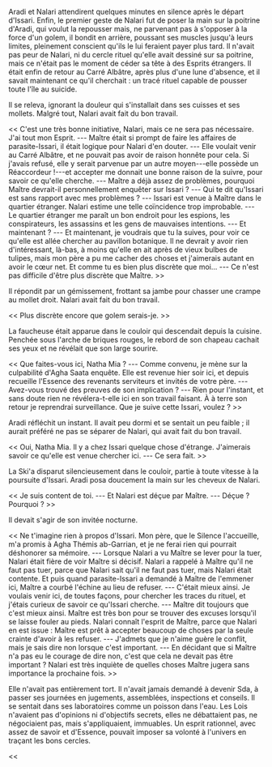 Aradi et Nalari attendirent quelques minutes en silence après le départ d'Issari. Enfin, le premier geste de Nalari fut de poser la main sur la poitrine d'Aradi, qui voulut la repousser mais, ne parvenant pas à s'opposer à la force d'un golem, il bondit en arrière, poussant ses muscles jusqu'à leurs limites, pleinement conscient qu'ils le lui feraient payer plus tard. Il n'avait pas peur de Nalari, ni du cercle rituel qu'elle avait dessiné sur sa poitrine, mais ce n'était pas le moment de céder sa tête à des Esprits étrangers. Il était enfin de retour au Carré Albâtre, après plus d'une lune d'absence, et il savait maintenant ce qu'il cherchait : un tracé rituel capable de pousser toute l'île au suicide. 

Il se releva, ignorant la douleur qui s'installait dans ses cuisses et ses mollets.  Malgré tout, Nalari avait fait du bon travail. 

<< C'est une très bonne initiative, Nalari, mais ce ne sera pas nécessaire. J'ai tout mon Esprit.
--- Maître était si prompt de faire les affaires de parasite-Issari, il était logique pour Nalari d'en douter.
--- Elle voulait venir au Carré Albâtre, et ne pouvait pas avoir de raison honnête pour cela. Si j'avais refusé, elle y serait parvenue par un autre moyen---elle possède un Réaccordeur !---et accepter me donnait une bonne raison de la suivre, pour savoir ce qu'elle cherche. 
--- Maître a déjà assez de problèmes, pourquoi Maître devrait-il personnellement enquêter sur Issari ?
--- Qui te dit qu'Issari est sans rapport avec mes problèmes ?
--- Issari est venue à Maître dans le quartier étranger. Nalari estime une telle coïncidence trop improbable.
--- Le quartier étranger me paraît un bon endroit pour les espions, les conspirateurs, les assassins et les gens de mauvaises intentions.
--- Et maintenant ?
--- Et maintenant, je voudrais que tu la suives, pour voir ce qu'elle est allée chercher au pavillon botanique. Il ne devrait y avoir rien d'intéressant, là-bas, à moins qu'elle en ait après de vieux bulbes de tulipes, mais mon père a pu me cacher des choses et j'aimerais autant en avoir le cœur net. Et comme tu es bien plus discrète que moi... 
--- Ce n'est pas difficile d'être plus discrète que Maître. >>

Il répondit par un gémissement, frottant sa jambe pour chasser une crampe au mollet droit. Nalari avait fait du bon travail.

<< Plus discrète encore que golem serais-je. >>

La faucheuse était apparue dans le couloir qui descendait depuis la cuisine. Penchée sous l'arche de briques rouges, le rebord de son chapeau cachait ses yeux et ne révélait que son large sourire. 

<< Que faites-vous ici, Natha Mia ? 
--- Comme convenu, je mène sur la culpabilité d'Agha Saata enquête. Elle est revenue hier soir ici, et depuis recueille l'Essence des revenants serviteurs et invités de votre père. 
--- Avez-vous trouvé des preuves de son implication ? 
--- Rien pour l'instant, et sans doute rien ne révélera-t-elle ici en son travail faisant. À à terre son retour je reprendrai surveillance. Que je suive cette Issari, voulez ? >>

Aradi réfléchit un instant. Il avait peu dormi et se sentait un peu faible ; il aurait préféré ne pas se séparer de Nalari, qui avait fait du bon travail. 

<< Oui, Natha Mia. Il y a chez Issari quelque chose d'étrange. J'aimerais savoir ce qu'elle est venue chercher ici. 
--- Ce sera fait. >>

La Ski'a disparut silencieusement dans le couloir, partie à toute vitesse à la poursuite d'Issari. Aradi posa doucement la main sur les cheveux de Nalari. 

<< Je suis content de toi. 
--- Et Nalari est déçue par Maître. 
--- Déçue ? Pourquoi ? >>

Il devait s'agir de son invitée nocturne. 

<< Ne t'imagine rien à propos d'Issari. Mon père, que le Silence l'accueille, m'a promis à Agha Thémis ab-Garrian, et je ne ferai rien qui pourrait déshonorer sa mémoire. 
--- Lorsque Nalari a vu Maître se lever pour la tuer, Nalari était fière de voir Maître si décisif. Nalari a rappelé à Maître qu'il ne faut pas tuer, parce que Nalari sait qu'il ne faut pas tuer, mais Nalari était contente. Et puis quand parasite-Issari a demandé à Maître de l'emmener ici, Maître a courbé l'échine au lieu de refuser.
--- C'était mieux ainsi. Je voulais venir ici, de toutes façons, pour chercher les traces du rituel, et j'étais curieux de savoir ce qu'Issari cherche.
--- Maître dit toujours que c'est mieux ainsi. Maître est très bon pour se trouver des excuses lorsqu'il se laisse fouler au pieds. Nalari connaît l'esprit de Maître, parce que Nalari en est issue : Maître est prêt à accepter beaucoup de choses par la seule crainte d'avoir à les refuser.
--- J'admets que je n'aime guère le conflit, mais je sais dire non lorsque c'est important.
--- En décidant que si Maître n'a pas eu le courage de dire non, c'est que cela ne devait pas être important ? Nalari est très inquiète de quelles choses Maître jugera sans importance la prochaine fois. >>

Elle n'avait pas entièrement tort. Il n'avait jamais demandé à devenir Sda, à passer ses journées en jugements, assemblées, inspections et conseils. Il se sentait dans ses laboratoires comme un poisson dans l'eau. Les Lois n'avaient pas d'opinions ni d'objectifs secrets, elles ne débattaient pas, ne négociaient pas, mais s'appliquaient, immuables. Un esprit rationnel, avec assez de savoir et d'Essence, pouvait imposer sa volonté à l'univers en traçant les bons cercles. 

<< 